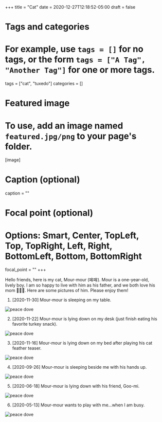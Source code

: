 +++
title = "Cat"
date = 2020-12-27T12:18:52-05:00
draft = false

# Tags and categories
# For example, use `tags = []` for no tags, or the form `tags = ["A Tag", "Another Tag"]` for one or more tags.
tags = ["cat", "tuxedo"]
categories = []

# Featured image
# To use, add an image named `featured.jpg/png` to your page's folder. 
[image]
  # Caption (optional)
  caption = ""

  # Focal point (optional)
  # Options: Smart, Center, TopLeft, Top, TopRight, Left, Right, BottomLeft, Bottom, BottomRight
  focal_point = ""
+++

Hello friends, here is my cat, Mour-mour (哞哞). Mour is a one-year-old, lively boy. I am so happy to live with him as his father, and we both love his mom :family_man_woman_boy:. Here are some pictures of him. Please enjoy them!

1. [2020-11-30] Mour-mour is sleeping on my table.
<img class=“special-img-class” style="width:10% height:10%" src="/img/m1-20201130.jpg" alt="peace dove" title="mour is sleeping on my table"/>

2. [2020-11-22] Mour-mour is lying down on my desk (just finish eating his favorite turkey snack). 
<img class=“special-img-class” style="width:10% height:10%" src="/img/m2-20201122.jpg" alt="peace dove" title="mour is sleeping on my table"/>

3. [2020-11-16] Mour-mour is lying down on my bed after playing his cat feather teaser. 
<img class=“special-img-class” style="width:10% height:10%" src="/img/m3-20201116.jpg" alt="peace dove" title="mour is sleeping on my table"/>

4. [2020-09-26] Mour-mour is sleeping beside me with his hands up. 
<img class=“special-img-class” style="width:10% height:10%" src="/img/m4-20200926.jpg" alt="peace dove" title="mour is sleeping on my table"/>

5. [2020-06-18] Mour-mour is lying down with his friend, Goo-mi.
<img class=“special-img-class” style="width:10% height:10%" src="/img/m5-20200618.jpg" alt="peace dove" title="mour is sleeping on my table"/>

6. [2020-05-13] Mour-mour wants to play with me...when I am busy. 
<img class=“special-img-class” style="width:10% height:10%" src="/img/m6-20200513.jpg" alt="peace dove" title="mour is sleeping on my table"/>


